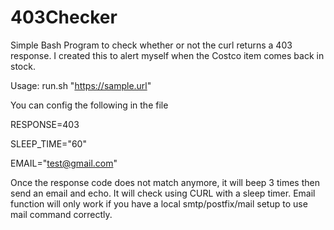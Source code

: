 # 403Checker
Simple Bash Program to check whether or not the curl returns a 403 response.
I created this to alert myself when the Costco item comes back in stock.

Usage: run.sh "https://sample.url"

You can config the following in the file

RESPONSE=403

SLEEP_TIME="60"

EMAIL="test@gmail.com"


Once the response code does not match anymore, it will beep 3 times then send an email and echo.
It will check using CURL with a sleep timer.
Email function will only work if you have a local smtp/postfix/mail setup to use mail command correctly.
